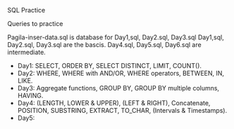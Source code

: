 SQL Practice

Queries to practice


Pagila-inser-data.sql is database for Day1,sql, Day2.sql, Day3.sql
Day1,sql, Day2.sql, Day3.sql are the bascis.
Day4.sql, Day5.sql, Day6.sql are intermediate.

- Day1: SELECT, ORDER BY, SELECT DISTINCT, LIMIT, COUNT().
- Day2: WHERE, WHERE with AND/OR, WHERE operators, BETWEEN, IN, LIKE.
- Day3: Aggregate functions, GROUP BY, GROUP BY multiple columns, HAVING.
- Day4: (LENGTH, LOWER & UPPER), (LEFT & RIGHT), Concatenate, POSITION, SUBSTRING, EXTRACT, TO_CHAR, (Intervals & Timestamps).
- Day5:
